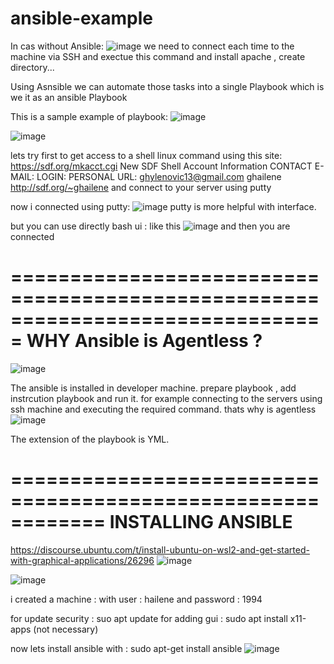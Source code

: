 # ansible-example
In cas without Ansible:
![image](https://github.com/user-attachments/assets/b9370fe3-331e-4673-ba4f-ac8f97806944)
we need to connect each time to the machine via SSH and exectue this command and install apache , create directory...

Using Asnsible we can automate those tasks into a single Playbook which is we it as an ansible Playbook

This is a sample example of playbook:
![image](https://github.com/user-attachments/assets/4d4205f4-711e-4a2c-8c0e-a1a2c1b82ba6)

![image](https://github.com/user-attachments/assets/ca6b9144-26bb-4c4c-abba-a341cb49375b)

lets try first to get access to a shell linux command using this site: https://sdf.org/mkacct.cgi
New SDF Shell Account Information
CONTACT E-MAIL:
LOGIN:
PERSONAL URL: 	ghylenovic13@gmail.com
ghailene
http://sdf.org/~ghailene
and connect to your server using putty

now i connected using putty:
![image](https://github.com/user-attachments/assets/d17049c7-d0b5-42b2-a929-0b77d234bf9c)
putty is more helpful with interface.

but you can use directly bash ui : like this 
![image](https://github.com/user-attachments/assets/d3f7343e-9e14-43b8-9196-c8c1c7b30c4b)
and then you are connected

===============================================================================
WHY Ansible is Agentless ?
===============================================================================
![image](https://github.com/user-attachments/assets/59681d63-b595-4c25-b7c3-b1c14353de3e)

The ansible is installed in developer machine. prepare playbook , add instrcution playbook and run it.
for example connecting to the servers using ssh machine and executing the required command. thats why is agentless
![image](https://github.com/user-attachments/assets/e0da1064-f07d-4047-b856-7e3045b20034)

The extension of the playbook is YML.

============================================================
INSTALLING ANSIBLE
============================================================
https://discourse.ubuntu.com/t/install-ubuntu-on-wsl2-and-get-started-with-graphical-applications/26296
![image](https://github.com/user-attachments/assets/b828e8d6-f9e2-43a0-bb49-f252f98dbc49)

![image](https://github.com/user-attachments/assets/8f86ece6-204a-4526-9a14-b007a8c73515)

i created a machine : with user : hailene and password : 1994

for update security : suo apt update
for adding gui : sudo apt install x11-apps (not necessary)

now lets install ansible with : sudo apt-get install ansible
![image](https://github.com/user-attachments/assets/b0a1102c-1202-4911-b346-e1c442fabe9b)





